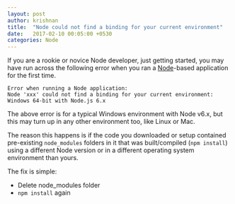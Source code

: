 ```yaml
---
layout: post
author: krishnan
title:  "Node could not find a binding for your current environment"
date:   2017-02-10 00:05:00 +0530
categories: Node
---
```


If you are a rookie or novice Node developer, just getting started, you may have
run across the following error when you ran a [Node][]-based application for the
first time.

    Error when running a Node application:
	Node 'xxx' could not find a binding for your current environment: Windows 64-bit with Node.js 6.x

The above error is for a typical Windows environment with Node v6.x, but this may
turn up in any other environment too, like Linux or Mac.

The reason this happens is if the code you downloaded or setup contained pre-existing
`node_modules` folders in it that was built/compiled (`npm install`) using a different
Node version or in a different operating system environment than yours.

The fix is simple:

* Delete node_modules folder
* `npm install` again


[Node]: https://nodejs.org/en/
